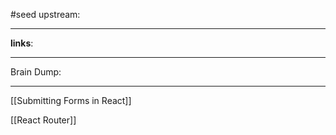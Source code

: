 #seed 
upstream:

---

**links**: 

---

Brain Dump: 

--- 

[[Submitting Forms in React]]




[[React Router]]